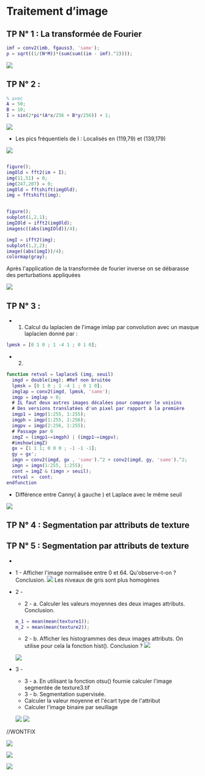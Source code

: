 # Traitement d’image

 
## TP N° 1 : La transformée de Fourier


```matlab
imf = conv2(imb, fgauss3, 'same');
p = sqrt((1/(N*M))*(sum(sum((im - imf).^2))));
```


![](https://i.imgur.com/R53zwY7.png)



## TP N° 2 : 

```matlab
% avec
A = 50;
B = 10;
I = sin(2*pi*(A*x/256 + B*y/256)) + 1;
```
![](https://i.imgur.com/m79pNiN.png)

- Les pics fréquentiels de I : Localisés en (119,79) et (139,179)


![](https://i.imgur.com/VVwFS1A.png)


```matlab

figure();
imgOld = fft2(im + I);
img(11,51) = 0;
img(247,207) = 0;
imgOld = fftshift(imgOld);
img = fftshift(img);


figure();
subplot(1,2,1);
imgIOld = ifft2(imgOld);
imagesc((abs(imgIOld))/4);

imgI = ifft2(img);
subplot(1,2,2);
image((abs(imgI))/4);
colormap(gray);
```

Après l'application de la transformée de fourier inverse on se débarasse des perturbations appliquées

![](https://i.imgur.com/HxnVa1t.png)




## TP N° 3 :


* 1. Calcul du laplacien de l'image imlap par convolution avec un masque laplacien donné par :
``` matlab
lpmsk = [0 1 0 ; 1 -4 1 ; 0 1 0];
```

* 2. 
```matlab
function retval = laplaceS (img, seuil)
  imgd = double(img); #Ref non bruitée
  lpmsk = [0 1 0 ; 1 -4 1 ; 0 1 0];
  imglap = conv2(imgd, lpmsk, 'same');
  imgp = imglap > 0;
  # IL faut deux autres images décalées pour comparer le voisins
  # Des versions translatées d'un pixel par rapport à la première
  imgp1 = imgp(1:255, 1:255);
  imgph = imgp(1:255, 2:256);
  imgpv = imgp(2:256, 1:255);
  # Passage par 0
  imgZ = (imgp1~=imgph) | (imgp1~=imgpv);
  #imshow(imgZ)
  gx = [1 1 1; 0 0 0 ; -1 -1 -1];
  gy = gx';
  imgn = conv2(imgd, gx , 'same').^2 + conv2(imgd, gy, 'same').^2;
  imgn = imgn(1:255, 1:255);
  cont = imgZ & (imgn > seuil);
  retval =  cont;
endfunction
```



* Différence entre Canny( à gauche )  et Laplace avec le même seuil


![](https://i.imgur.com/BSE9nlW.png)


## TP N° 4 : Segmentation par attributs de texture


## TP N° 5 : Segmentation par attributs de texture

* 
* 1 - Afficher l'image normalisée entre 0 et 64. Qu'observe-t-on ? Conclusion.
   ![](https://i.imgur.com/ng0HWnv.png)
   Les niveaux de gris sont plus homogènes

* 2 - 
  * 2 - a. Calculer les valeurs moyennes des deux images attributs. Conclusion.
  
  ```matlab
  m_1 = mean(mean(texture1));
  m_2 = mean(mean(texture2));
  ```
  * 2 - b. Afficher les histogrammes des deux images attributs. On utilise pour cela la fonction hist(). Conclusion ?
  ![](https://i.imgur.com/uxZZKXx.png)
  
  
  ![](https://i.imgur.com/Ruz6lKV.png)
  
* 3 -
  * 3 - a. En utilisant la fonction otsu() fournie calculer l'image segmentée de texture3.tif
  * 3 - b. Segmentation supervisée. 
  * Calculer la valeur moyenne et l'écart type de l'attribut
  * Calculer l'image binaire par seuillage
  
  ![](https://i.imgur.com/TiDH6h9.png)
  ![](https://i.imgur.com/GqJVhEk.png)



//WONTFIX


![](https://i.imgur.com/zFJ3dbw.png)

![](https://i.imgur.com/lamQz9N.png)

![](https://i.imgur.com/gANVkTr.png)

